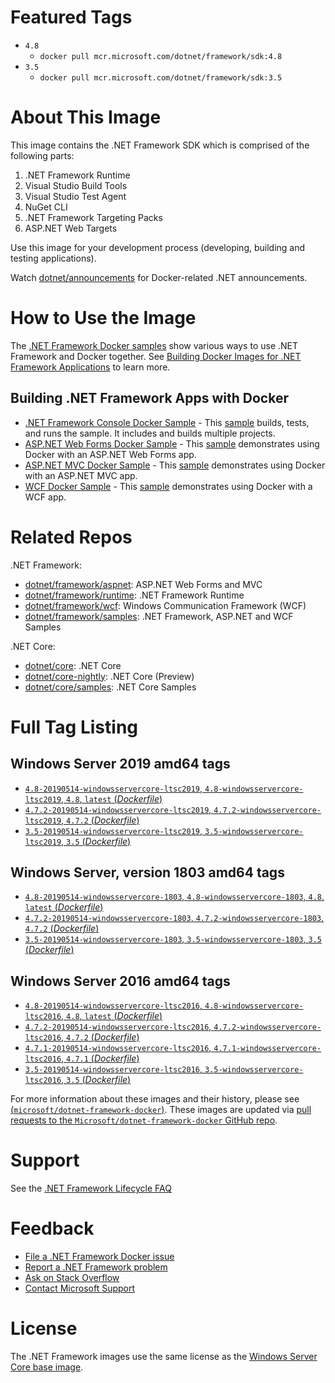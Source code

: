 # Featured Tags

* `4.8`
  * `docker pull mcr.microsoft.com/dotnet/framework/sdk:4.8`
* `3.5`
  * `docker pull mcr.microsoft.com/dotnet/framework/sdk:3.5`

# About This Image

This image contains the .NET Framework SDK which is comprised of the following parts:

1. .NET Framework Runtime
1. Visual Studio Build Tools
1. Visual Studio Test Agent
1. NuGet CLI
1. .NET Framework Targeting Packs
1. ASP.NET Web Targets

Use this image for your development process (developing, building and testing applications).

Watch [dotnet/announcements](https://github.com/dotnet/announcements/labels/Docker) for Docker-related .NET announcements.

# How to Use the Image

The [.NET Framework Docker samples](https://github.com/microsoft/dotnet-framework-docker/blob/master/samples/README.md) show various ways to use .NET Framework and Docker together.  See [Building Docker Images for .NET Framework Applications](https://docs.microsoft.com/dotnet/framework/docker/) to learn more.

## Building .NET Framework Apps with Docker

* [.NET Framework Console Docker Sample](dotnetapp/README.md) - This [sample](dotnetapp/Dockerfile) builds, tests, and runs the sample. It includes and builds multiple projects.
* [ASP.NET Web Forms Docker Sample](aspnetapp/README.md) - This [sample](aspnetapp/Dockerfile) demonstrates using Docker with an ASP.NET Web Forms app.
* [ASP.NET MVC Docker Sample](aspnetmvcapp/README.md) - This [sample](aspnetmvcapp/Dockerfile) demonstrates using Docker with an ASP.NET MVC app.
* [WCF Docker Sample](wcfapp/README.md) - This [sample](wcfapp/) demonstrates using Docker with a WCF app.

# Related Repos

.NET Framework:

* [dotnet/framework/aspnet](https://hub.docker.com/_/microsoft-dotnet-framework-aspnet/): ASP.NET Web Forms and MVC
* [dotnet/framework/runtime](https://hub.docker.com/_/microsoft-dotnet-framework-runtime/): .NET Framework Runtime
* [dotnet/framework/wcf](https://hub.docker.com/_/microsoft-dotnet-framework-wcf/): Windows Communication Framework (WCF)
* [dotnet/framework/samples](https://hub.docker.com/_/microsoft-dotnet-framework-samples/): .NET Framework, ASP.NET and WCF Samples

.NET Core:

* [dotnet/core](https://hub.docker.com/_/microsoft-dotnet-core/): .NET Core
* [dotnet/core-nightly](https://hub.docker.com/_/microsoft-dotnet-core-nightly/): .NET Core (Preview)
* [dotnet/core/samples](https://hub.docker.com/_/microsoft-dotnet-core-samples/): .NET Core Samples

# Full Tag Listing

## Windows Server 2019 amd64 tags

- [`4.8-20190514-windowsservercore-ltsc2019`, `4.8-windowsservercore-ltsc2019`, `4.8`, `latest` (*Dockerfile*)](https://github.com/Microsoft/dotnet-framework-docker/blob/master/4.8/sdk/windowsservercore-ltsc2019/Dockerfile)
- [`4.7.2-20190514-windowsservercore-ltsc2019`, `4.7.2-windowsservercore-ltsc2019`, `4.7.2` (*Dockerfile*)](https://github.com/Microsoft/dotnet-framework-docker/blob/master/4.7.2/sdk/windowsservercore-ltsc2019/Dockerfile)
- [`3.5-20190514-windowsservercore-ltsc2019`, `3.5-windowsservercore-ltsc2019`, `3.5` (*Dockerfile*)](https://github.com/Microsoft/dotnet-framework-docker/blob/master/3.5/sdk/windowsservercore-ltsc2019/Dockerfile)

## Windows Server, version 1803 amd64 tags

- [`4.8-20190514-windowsservercore-1803`, `4.8-windowsservercore-1803`, `4.8`, `latest` (*Dockerfile*)](https://github.com/Microsoft/dotnet-framework-docker/blob/master/4.8/sdk/windowsservercore-1803/Dockerfile)
- [`4.7.2-20190514-windowsservercore-1803`, `4.7.2-windowsservercore-1803`, `4.7.2` (*Dockerfile*)](https://github.com/Microsoft/dotnet-framework-docker/blob/master/4.7.2/sdk/windowsservercore-1803/Dockerfile)
- [`3.5-20190514-windowsservercore-1803`, `3.5-windowsservercore-1803`, `3.5` (*Dockerfile*)](https://github.com/Microsoft/dotnet-framework-docker/blob/master/3.5/sdk/windowsservercore-1803/Dockerfile)

## Windows Server 2016 amd64 tags

- [`4.8-20190514-windowsservercore-ltsc2016`, `4.8-windowsservercore-ltsc2016`, `4.8`, `latest` (*Dockerfile*)](https://github.com/Microsoft/dotnet-framework-docker/blob/master/4.8/sdk/windowsservercore-ltsc2016/Dockerfile)
- [`4.7.2-20190514-windowsservercore-ltsc2016`, `4.7.2-windowsservercore-ltsc2016`, `4.7.2` (*Dockerfile*)](https://github.com/Microsoft/dotnet-framework-docker/blob/master/4.7.2/sdk/windowsservercore-ltsc2016/Dockerfile)
- [`4.7.1-20190514-windowsservercore-ltsc2016`, `4.7.1-windowsservercore-ltsc2016`, `4.7.1` (*Dockerfile*)](https://github.com/Microsoft/dotnet-framework-docker/blob/master/4.7.1/sdk/windowsservercore-ltsc2016/Dockerfile)
- [`3.5-20190514-windowsservercore-ltsc2016`, `3.5-windowsservercore-ltsc2016`, `3.5` (*Dockerfile*)](https://github.com/Microsoft/dotnet-framework-docker/blob/master/3.5/sdk/windowsservercore-ltsc2016/Dockerfile)

For more information about these images and their history, please see [(`microsoft/dotnet-framework-docker`)](https://github.com/Microsoft/dotnet-framework-docker). These images are updated via [pull requests to the `Microsoft/dotnet-framework-docker` GitHub repo](https://github.com/Microsoft/dotnet-framework-docker/pulls).

# Support

See the [.NET Framework Lifecycle FAQ](https://support.microsoft.com/en-us/help/17455/lifecycle-faq-net-framework)

# Feedback

* [File a .NET Framework Docker issue](https://github.com/microsoft/dotnet-framework-docker/issues)
* [Report a .NET Framework problem](https://developercommunity.visualstudio.com/spaces/61/index.html)
* [Ask on Stack Overflow](https://stackoverflow.com/questions/tagged/.net)
* [Contact Microsoft Support](https://support.microsoft.com/contactus/)

# License

The .NET Framework images use the same license as the [Windows Server Core base image](https://hub.docker.com/_/microsoft-windows-servercore/).